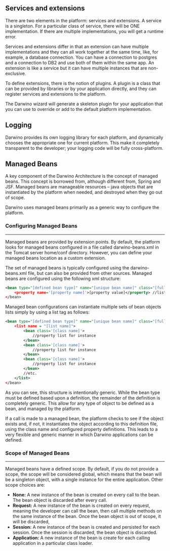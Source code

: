 ## Services and extensions
There are two elements in the platform: services and extensions. A service is a singleton. For a particular class of service, there will be ONE implementation. If there are multiple implementations, you will get a runtime error.

Services and extensions differ in that an extension can have multiple implementations and they can all work together at the same time, like, for example, a database connection. You can have a connection to postgres and a connection to DB2 and use both of them within the same app. An extension is like a service but it can have multiple instances that are non-exclusive.

To define extensions, there is the notion of plugins. A plugin is a class that can be provided by libraries or by your application directly, and they can register services and extensions to the platform. 

The Darwino wizard will generate a skeleton plugin for your application that you can use to override or add to the default platform implementation.

## Logging
Darwino provides its own logging library for each platform, and dynamically chooses the appropriate one for current platform. This make it completely transparent to the developer; your logging code will be fully cross-platform.

## Managed Beans

A key component of the Darwino Architecture is the concept of managed beans. This concept is borrowed from, although different from, Spring and JSF. Managed beans are manageable resources – java objects that are instantiated by the platform when needed, and destroyed when they go out of scope.

Darwino uses managed beans primarily as a generic way to configure the platform.

### Configuring Managed Beans
------
Managed beans are provided by extension points. By default, the platform looks for managed beans configured in a file called darwino-beans.xml in the Tomcat server home/conf directory. However, you can define your managed beans location as a custom extension.

The set of managed beans is typically configured using the darwino-beans.xml file, but can also be provided from other sources. Managed beans are configured using the following xml structure:
```xml
<bean type="[defined bean type]" name="[unique bean name]" class="[full class name]" alias "[optional alias names, separated by comma"/>  
	<property name='[property name]'>[property value]</property> //list of properties  
</bean>
```

Managed bean configurations can instantiate multiple sets of bean objects lists simply by using a list tag as follows:

```xml
<bean type="[defined bean type]" name="[unique bean name]" class="[full class name]" alias "[optional alias names, separated by comma"/>  
	<list name = "[list name]">
		<bean class='[class name]'>
			//property list for instance
		</bean>
		<bean class='[class name]'>
			//property list for instance
		</bean>
		<bean class='[class name]'>
			//property list for instance
		</bean>
		//etc.
	</list>			
</bean>
```


As you can see, this structure is intentionally generic. While the bean type must be defined based upon a definition, the remainder of the definition is completely generic. This allow for any type of object to be defined as a bean, and managed by the platform.

If a call is made to a managed bean, the platform checks to see if the object exists and, if not, it instantiates the object according to this definition file, using the class name and configured property definitions. This leads to a very flexible and generic manner in which Darwino applications can be defined.

### Scope of Managed Beans
------

Managed beans have a defined scope. By default, if you do not provide a scope, the scope will be considered global, which means that the bean will be a singleton object, with a single instance for the entire application. Other scope choices are:

- **None:** A new instance of the bean is created on every call to the bean. The bean object is discarded after every call.  
- **Request:** A new instance of the bean is created on every request, meaning the developer can call the bean, then call multiple methods on the same instance of the bean. Once the bean object is out of scope, it will be discarded,  
- **Session:** A new instance of the bean is created and persisted for each session. Once the session is discarded, the bean object is discarded.  
- **Application:** A new instance of the bean is create for each calling application in a particular class loader.  



